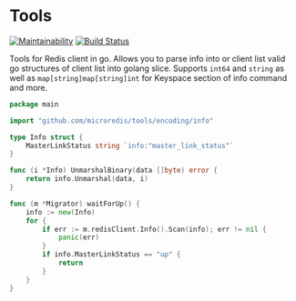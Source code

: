 # Tools
[![Maintainability](https://api.codeclimate.com/v1/badges/158f8ef3eedf42d72c5b/maintainability)](https://codeclimate.com/github/microredis/tools/maintainability) [![Build Status](https://travis-ci.org/microredis/tools.svg?branch=master)](https://travis-ci.org/microredis/tools)

Tools for Redis client in go.
Allows you to parse info into or client list valid go structures of client list into golang slice.
Supports ```int64``` and ```string``` as well as ```map[string]map[string]int``` for Keyspace section of info command and more.

```go
package main

import "github.com/microredis/tools/encoding/info"

type Info struct {
	MasterLinkStatus string `info:"master_link_status"`
}

func (i *Info) UnmarshalBinary(data []byte) error {
	return info.Unmarshal(data, i)
}
```

```go
func (m *Migrator) waitForUp() {
	info := new(Info)
	for {
		if err := m.redisClient.Info().Scan(info); err != nil {
			panic(err)
		}
		if info.MasterLinkStatus == "up" {
			return
		}
	}
}
```
